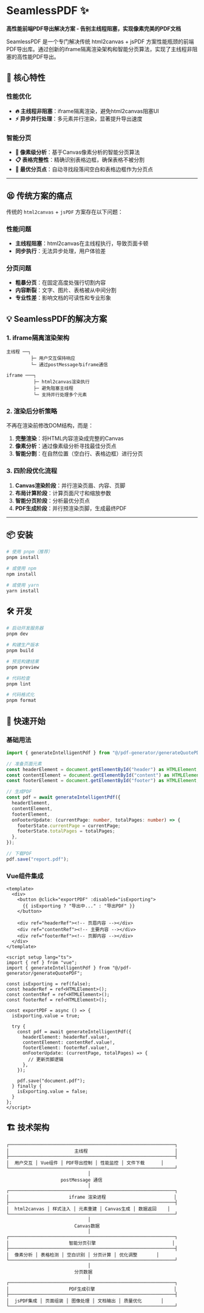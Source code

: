 # SeamlessPDF ✨

**高性能前端PDF导出解决方案 - 告别主线程阻塞，实现像素完美的PDF文档**

SeamlessPDF 是一个专门解决传统 html2canvas + jsPDF 方案性能瓶颈的前端PDF导出库。通过创新的iframe隔离渲染架构和智能分页算法，实现了主线程非阻塞的高性能PDF导出。

## 🚀 核心特性

### 性能优化

- **🔥 主线程非阻塞**：iframe隔离渲染，避免html2canvas阻塞UI
- **⚡ 异步并行处理**：多元素并行渲染，显著提升导出速度

### 智能分页

- **🧠 像素级分析**：基于Canvas像素分析的智能分页算法
- **📋 表格完整性**：精确识别表格边框，确保表格不被分割
- **🎯 最优分页点**：自动寻找段落间空白和表格边框作为分页点

---

## 😫 传统方案的痛点

传统的 `html2canvas` + `jsPDF` 方案存在以下问题：

### 性能问题

- **主线程阻塞**：html2canvas在主线程执行，导致页面卡顿
- **同步执行**：无法异步处理，用户体验差

### 分页问题

- **粗暴分页**：在固定高度处强行切割内容
- **内容断裂**：文字、图片、表格被从中间分割
- **专业性差**：影响文档的可读性和专业形象

## 💡 SeamlessPDF的解决方案

### 1. iframe隔离渲染架构

```
主线程 ──┐
         ├─ 用户交互保持响应
         └─ 通过postMessage与iframe通信

iframe ───┐
          ├─ html2canvas渲染执行
          ├─ 避免阻塞主线程
          └─ 支持并行处理多个元素
```

### 2. 渲染后分析策略

不再在渲染前修改DOM结构，而是：

1. **完整渲染**：将HTML内容渲染成完整的Canvas
2. **像素分析**：通过像素级分析寻找最佳分页点
3. **智能分割**：在自然位置（空白行、表格边框）进行分页

### 3. 四阶段优化流程

1. **Canvas渲染阶段**：并行渲染页眉、内容、页脚
2. **布局计算阶段**：计算页面尺寸和缩放参数
3. **智能分页阶段**：分析最优分页点
4. **PDF生成阶段**：并行预渲染页脚，生成最终PDF

---

## 📦 安装

```bash
# 使用 pnpm（推荐）
pnpm install

# 或使用 npm
npm install

# 或使用 yarn
yarn install
```

## 🛠️ 开发

```bash
# 启动开发服务器
pnpm dev

# 构建生产版本
pnpm build

# 预览构建结果
pnpm preview

# 代码检查
pnpm lint

# 代码格式化
pnpm format
```

## 🎯 快速开始

### 基础用法

```typescript
import { generateIntelligentPdf } from "@/pdf-generator/generateQuotePDF";

// 准备页面元素
const headerElement = document.getElementById("header") as HTMLElement;
const contentElement = document.getElementById("content") as HTMLElement;
const footerElement = document.getElementById("footer") as HTMLElement;

// 生成PDF
const pdf = await generateIntelligentPdf({
  headerElement,
  contentElement,
  footerElement,
  onFooterUpdate: (currentPage: number, totalPages: number) => {
    footerState.currentPage = currentPage;
    footerState.totalPages = totalPages;
  },
});

// 下载PDF
pdf.save("report.pdf");
```

### Vue组件集成

```vue
<template>
  <div>
    <button @click="exportPDF" :disabled="isExporting">
      {{ isExporting ? "导出中..." : "导出PDF" }}
    </button>

    <div ref="headerRef"><!-- 页眉内容 --></div>
    <div ref="contentRef"><!-- 主要内容 --></div>
    <div ref="footerRef"><!-- 页脚内容 --></div>
  </div>
</template>

<script setup lang="ts">
import { ref } from "vue";
import { generateIntelligentPdf } from "@/pdf-generator/generateQuotePDF";

const isExporting = ref(false);
const headerRef = ref<HTMLElement>();
const contentRef = ref<HTMLElement>();
const footerRef = ref<HTMLElement>();

const exportPDF = async () => {
  isExporting.value = true;

  try {
    const pdf = await generateIntelligentPdf({
      headerElement: headerRef.value!,
      contentElement: contentRef.value!,
      footerElement: footerRef.value!,
      onFooterUpdate: (currentPage, totalPages) => {
        // 更新页脚逻辑
      },
    });

    pdf.save("document.pdf");
  } finally {
    isExporting.value = false;
  }
};
</script>
```

## 🏗️ 技术架构

```
┌─────────────────────────────────────────────────────────────┐
│                        主线程                                │
├─────────────────────────────────────────────────────────────┤
│  用户交互 │ Vue组件 │ PDF导出控制 │ 性能监控 │ 文件下载      │
└─────────────────────────────────────────────────────────────┘
                              │
                    postMessage 通信
                              │
┌─────────────────────────────────────────────────────────────┐
│                      iframe 渲染进程                         │
├─────────────────────────────────────────────────────────────┤
│  html2canvas │ 样式注入 │ 元素重建 │ Canvas生成 │ 数据返回    │
└─────────────────────────────────────────────────────────────┘
                              │
                         Canvas数据
                              │
┌─────────────────────────────────────────────────────────────┐
│                      智能分页引擎                            │
├─────────────────────────────────────────────────────────────┤
│  像素分析 │ 表格检测 │ 空白识别 │ 分页计算 │ 优化调整       │
└─────────────────────────────────────────────────────────────┘
                              │
                         分页数据
                              │
┌─────────────────────────────────────────────────────────────┐
│                      PDF生成引擎                             │
├─────────────────────────────────────────────────────────────┤
│  jsPDF集成 │ 页面组装 │ 图像处理 │ 文档输出 │ 质量优化       │
└─────────────────────────────────────────────────────────────┘
```
